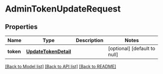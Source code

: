 # AdminTokenUpdateRequest

## Properties
Name | Type | Description | Notes
------------ | ------------- | ------------- | -------------
**token** | [**UpdateTokenDetail**](UpdateTokenDetail.md) |  | [optional] [default to null]

[[Back to Model list]](../README.md#documentation-for-models) [[Back to API list]](../README.md#documentation-for-api-endpoints) [[Back to README]](../README.md)


